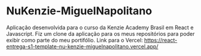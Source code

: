 # NuKenzie-MiguelNapolitano
Aplicação desenvolvida para o curso da Kenzie Academy Brasil em React e Javascript.
Fiz um clone da aplicação para os meus repositórios para poder exibir como parte do meu portifólio.
Link para o Vercel: https://react-entrega-s1-template-nu-kenzie-miguelnapolitano.vercel.app/

